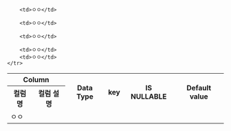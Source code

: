 <table>
	<tr>
		<th colspan="2">Column</th>
		<th rowspan="2">Data Type</th>
		<th rowspan="2">key</th>
		<th rowspan="2">IS NULLABLE</th>
		<th rowspan="2">Default value</th>
	</tr>
	<tr>
		<th>컬럼명</th>
		<th>컬럼 설명</th>
	</tr>	
	<tr>		
		<td>ㅇㅇ</td>
		
		<td>ㅇㅇ</td>
		
		<td>ㅇㅇ</td>
		
		<td>ㅇㅇ</td>
		
		<td>ㅇㅇ</td>
		<td>ㅇㅇ</td>
	</tr>
</table>

